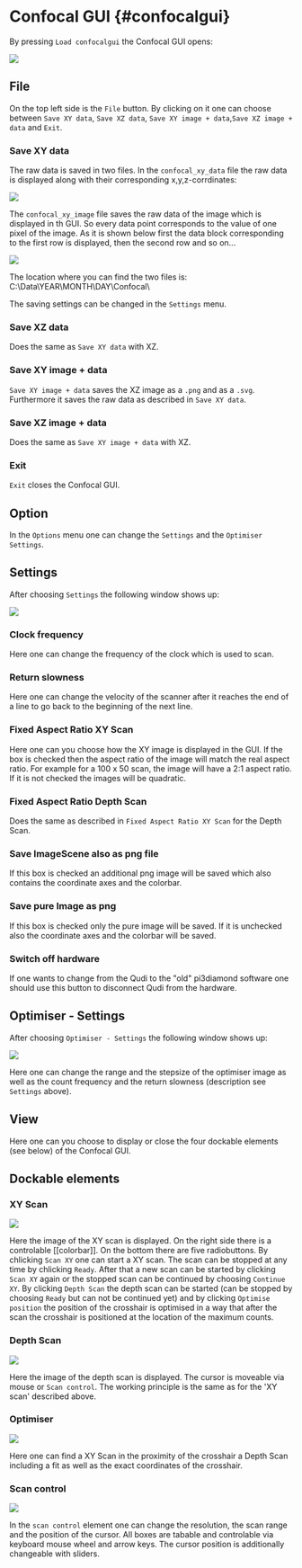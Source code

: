 # Confocal GUI {#confocalgui}

By pressing `Load confocalgui` the Confocal GUI opens:

![](:software:qudi:documentation:modules:gui:confocal-capture-20150621112916-058-0.png)

## File

On the top left side is the `File` button. By clicking on it one can choose between `Save XY data`, `Save XZ data`, `Save XY image + data`,`Save XZ image + data` and `Exit`.

### Save XY data

The raw data is saved in two files. In the `confocal_xy_data` file the raw data is displayed along with their corresponding x,y,z-corrdinates:

![]( :software:qudi:documentation:modules:gui:neue_bitmap3.png?500 )


The `confocal_xy_image` file saves the raw data of the image which is displayed in th GUI. So every data point corresponds to the value of one pixel of the image. As it is shown below first the data block corresponding to the first row is displayed, then the second row and so on...

![]( :software:qudi:documentation:modules:gui:neue_bitmap2.png?500 )


The location where you can find the two files is:
 C:\Data\YEAR\MONTH\DAY\Confocal\

The saving settings can be changed in the `Settings` menu.

### Save XZ data


Does the same as `Save XY data` with XZ.


### Save XY image + data

`Save XY image + data` saves the XZ image as a `.png` and as a `.svg`. Furthermore it saves the raw data as described in `Save XY data`.

### Save XZ image + data

Does the same as `Save XY image + data` with XZ.

### Exit

`Exit` closes the Confocal GUI.


## Option

In the `Options` menu one can change the `Settings` and the `Optimiser Settings`.

## Settings

After choosing `Settings` the following window shows up: 

![](:software:qudi:documentation:modules:gui:confocal-capture-20150621122712-942-0.png)

### Clock frequency

Here one can change the frequency of the clock which is used to scan.

### Return slowness

Here one can change the velocity of the scanner after it reaches the end of a line to go back to the beginning of the next line.

### Fixed Aspect Ratio XY Scan

Here one can you choose how the XY image is displayed in the GUI. If the box is checked then the aspect ratio of the image will match the real aspect ratio. For example for a 100 x 50 scan, the image will have  a 2:1 aspect ratio. If it is not checked the images will be quadratic.

### Fixed Aspect Ratio Depth Scan

Does the same as described in `Fixed Aspect Ratio XY Scan` for the Depth Scan.

### Save ImageScene also as png file

If this box is checked an additional png image will be saved which also contains the coordinate axes and the colorbar.

### Save pure Image as png

If this box is checked only the pure image will be saved. If it is unchecked also the coordinate axes and the colorbar will be saved.

### Switch off hardware

If one wants to change from the Qudi to the "old" pi3diamond software one should use this button to disconnect Qudi from the hardware.


## Optimiser - Settings

After choosing `Optimiser - Settings` the following window shows up:

![](:software:qudi:documentation:modules:gui:confocal-capture-20150621124317-900-0.png)

Here one can change the range and the stepsize of the optimiser image as well as the count frequency and the return slowness (description see `Settings` above).

## View

Here one can you choose to display or close the four dockable elements (see below) of the Confocal GUI.

## Dockable elements

### XY Scan

![](:software:qudi:documentation:modules:gui:confocal-capture-20150621130715-502-3.png)

Here the image of the XY scan is displayed. On the right side there is a controlable [[colorbar]]. On the bottom there are five radiobuttons. By chlicking `Scan XY` one can start a XY scan. The scan can be stopped at any time by chlicking `Ready`. After that a new scan can be started by clicking `Scan XY` again or the stopped scan can be continued by choosing `Continue XY`. By clicking `Depth Scan` the depth scan can be started (can be stopped by choosing `Ready` but can not be continued yet) and by clicking `Optimise position` the position of the crosshair is optimised in a way that after the scan the crosshair is positioned at the location of the maximum counts.

### Depth Scan

![](:software:qudi:documentation:modules:gui:confocal-capture-20150621130426-048-2.png)

Here the image of the depth scan is displayed. The cursor is moveable via mouse or `Scan control`. The working principle is the same as for the 'XY scan' described above.

### Optimiser

![](:software:qudi:documentation:modules:gui:confocal-capture-20150621125856-031-1.png)

Here one can find a XY Scan in the proximity of the crosshair a Depth Scan including a fit as well as the exact coordinates of the crosshair.

### Scan control

![](:software:qudi:documentation:modules:gui:confocal-capture-20150621125309-125-0.png)

In the `scan control` element one can change the resolution, the scan range and the position of the cursor. All boxes are tabable and controlable via keyboard mouse wheel and arrow keys. The cursor position is additionally changeable with sliders.


